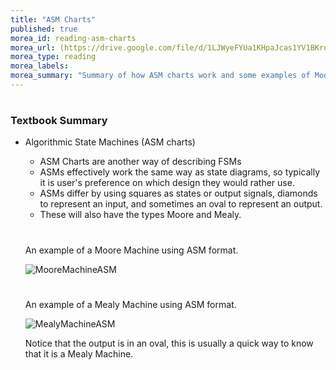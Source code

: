 ```yaml
---
title: "ASM Charts"
published: true
morea_id: reading-asm-charts
morea_url: (https://drive.google.com/file/d/1LJWyeFYUa1KHpaJcas1YV1BKros30512/view?usp=sharing)
morea_type: reading
morea_labels:
morea_summary: "Summary of how ASM charts work and some examples of Moore and Mealy Machines"
---
```



#
### Textbook Summary

* Algorithmic State Machines (ASM charts)
  * ASM Charts are another way of describing FSMs
  * ASMs effectively work the same way as state diagrams, so typically it is user's preference on which design they would rather use.
  * ASMs differ by using squares as states or output signals, diamonds to represent an input, and sometimes an oval to represent an output.
  * These will also have the types Moore and Mealy.
 
  #
  An example of a Moore Machine using ASM format.

  ![MooreMachineASM](https://github.com/ledalton0/State-Machines-Diagrams-Tables-ASM/blob/main/images/MooreMachineASM.PNG)

  

  #
  An example of a Mealy Machine using ASM format.

  ![MealyMachineASM](https://github.com/ledalton0/State-Machines-Diagrams-Tables-ASM/blob/main/images/MealyMachineASM.PNG)

  Notice that the output is in an oval, this is usually a quick way to know that it is a Mealy Machine.
